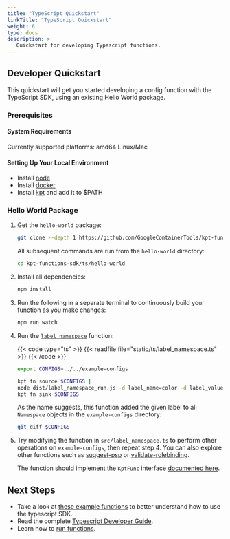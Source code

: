 ```yaml
---
title: "TypeScript Quickstart"
linkTitle: "TypeScript Quickstart"
weight: 6
type: docs
description: >
   Quickstart for developing Typescript functions.
---
```


## Developer Quickstart

This quickstart will get you started developing a config function with the TypeScript SDK,
using an existing Hello World package.

### Prerequisites

#### System Requirements

Currently supported platforms: amd64 Linux/Mac

#### Setting Up Your Local Environment

- Install [node][download-node]
- Install [docker][install-docker]
- Install [kpt][download-kpt] and add it to \$PATH

### Hello World Package

1. Get the `hello-world` package:

   ```sh
   git clone --depth 1 https://github.com/GoogleContainerTools/kpt-functions-sdk.git
   ```

   All subsequent commands are run from the `hello-world` directory:

   ```sh
   cd kpt-functions-sdk/ts/hello-world
   ```

1. Install all dependencies:

   ```sh
   npm install
   ```

1. Run the following in a separate terminal to continuously build your function as you make changes:

   ```sh
   npm run watch
   ```

1. Run the [`label_namespace`][label-namespace] function:

   {{< code type="ts" >}}
   {{< readfile file="static/ts/label_namespace.ts" >}}
   {{< /code >}}

   ```sh
   export CONFIGS=../../example-configs

   kpt fn source $CONFIGS |
   node dist/label_namespace_run.js -d label_name=color -d label_value=orange |
   kpt fn sink $CONFIGS
   ```

   As the name suggests, this function added the given label to all `Namespace` objects
   in the `example-configs` directory:

   ```sh
   git diff $CONFIGS
   ```

2. Try modifying the function in `src/label_namespace.ts` to perform other operations
   on `example-configs`, then repeat step 4. You can also explore other functions such as [suggest-psp] or [validate-rolebinding].

   The function should implement the `KptFunc` interface [documented here][api-kptfunc].

## Next Steps

- Take a look at [these example functions][demo-funcs] to better understand how to use the typescript SDK.
- Read the complete [Typescript Developer Guide].
- Learn how to [run functions].

[download-node]: https://nodejs.org/en/download/
[install-docker]: https://docs.docker.com/v17.09/engine/installation/
[download-kpt]: ../../../../installation/
[demo-funcs]: https://github.com/GoogleContainerTools/kpt-functions-sdk/tree/master/ts/demo-functions/src
[api-kptfunc]: https://googlecontainertools.github.io/kpt-functions-sdk/api/interfaces/_types_.kptfunc.html
[Typescript Developer Guide]: develop/
[run functions]: ../../../consumer/function/
[label-namespace]: https://github.com/GoogleContainerTools/kpt-functions-sdk/blob/master/ts/demo-functions/src/label_namespace.ts
[suggest-psp]: https://github.com/GoogleContainerTools/kpt-functions-sdk/blob/master/ts/demo-functions/src/suggest_psp.ts
[validate-rolebinding]: https://github.com/GoogleContainerTools/kpt-functions-sdk/blob/master/ts/demo-functions/src/validate_rolebinding.ts

